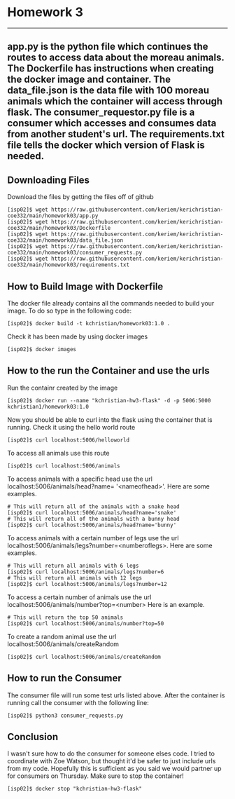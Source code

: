# Homework 3
---
app.py is the python file which continues the routes to access data about the moreau animals. The Dockerfile has instructions when creating the docker image and container. The data_file.json is the data file with 100 moreau animals which the container will access through flask. The consumer_requestor.py file is a consumer which accesses and consumes data from another student's url. The requirements.txt file tells the docker which version of Flask is needed. 
---
## Downloading Files
Download the files by getting the files off of github
```
[isp02]$ wget https://raw.githubusercontent.com/keriem/kerichristian-coe332/main/homework03/app.py
[isp02]$ wget https://raw.githubusercontent.com/keriem/kerichristian-coe332/main/homework03/Dockerfile
[isp02]$ wget https://raw.githubusercontent.com/keriem/kerichristian-coe332/main/homework03/data_file.json
[isp02]$ wget https://raw.githubusercontent.com/keriem/kerichristian-coe332/main/homework03/consumer_requests.py
[isp02]$ wget https://raw.githubusercontent.com/keriem/kerichristian-coe332/main/homework03/requirements.txt
```
## How to Build Image with Dockerfile 
The docker file already contains all the commands needed to build your image. To do so type in the following code:
```
[isp02]$ docker build -t kchristian/homework03:1.0 .
```
Check it has been made by using docker images
```
[isp02]$ docker images
```
## How to the run the Container and use the urls
Run the containr created by the image 
```
[isp02]$ docker run --name "kchristian-hw3-flask" -d -p 5006:5000 kchristian1/homework03:1.0
```
Now you should be able to curl into the flask using the container that is running. Check it using the hello world route
```
[isp02]$ curl localhost:5006/helloworld
```
To access all animals use this route
```
[isp02]$ curl localhost:5006/animals
```
To access animals with a specific head use the url localhost:5006/animals/head?name= '\<nameofhead\>'. Here are some examples.
```
# This will return all of the animals with a snake head
[isp02]$ curl localhost:5006/animals/head?name='snake' 
# This will return all of the animals with a bunny head
[isp02]$ curl localhost:5006/animals/head?name='bunny'
```
To access animals with a certain number of legs use the url localhost:5006/animals/legs?number=\<numberoflegs\>. Here are some examples.
```
# This will return all animals with 6 legs
[isp02]$ curl localhost:5006/animals/legs?number=6
# This will return all animals with 12 legs
[isp02]$ curl localhost:5006/animals/legs?number=12
```
To access a certain number of animals use the url localhost:5006/animals/number?top=\<number\> Here is an example.
```
# This will return the top 50 animals
[isp02]$ curl localhost:5006/animals/number?top=50
```
To create a random animal use the url localhost:5006/animals/createRandom
```
[isp02]$ curl localhost:5006/animals/createRandom
```
## How to run the Consumer
The consumer file will run some test urls listed above. After the container is running call the consumer with the following line:
```
[isp02]$ python3 consumer_requests.py
```
## Conclusion
I wasn't sure how to do the consumer for someone elses code. I tried to coordinate with Zoe Watson, but thought it'd be safer to just include urls from my code. Hopefully this is sufficient as you said we would partner up for consumers on Thursday. 
Make sure to stop the container!
```
[isp02]$ docker stop "kchristian-hw3-flask"
```

